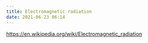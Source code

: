 ```yaml
---
title: Electromagnetic radiation
date: 2021-06-23 06:14
---
```


https://en.wikipedia.org/wiki/Electromagnetic_radiation
